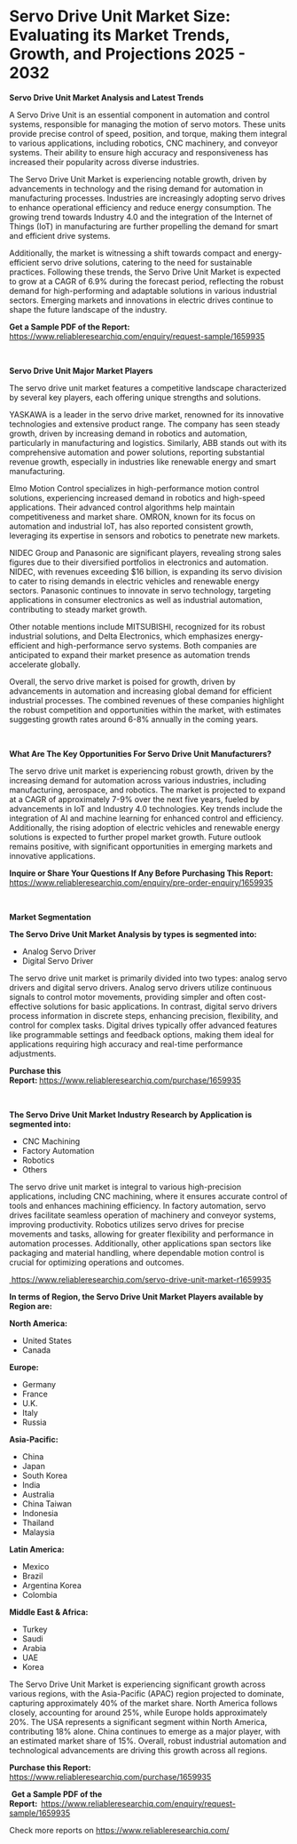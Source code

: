 <p><h1>Servo Drive Unit Market Size: Evaluating its Market Trends, Growth, and Projections 2025 - 2032</h1></p><p><strong>Servo Drive Unit Market Analysis and Latest Trends</strong></p>
<p><p>A Servo Drive Unit is an essential component in automation and control systems, responsible for managing the motion of servo motors. These units provide precise control of speed, position, and torque, making them integral to various applications, including robotics, CNC machinery, and conveyor systems. Their ability to ensure high accuracy and responsiveness has increased their popularity across diverse industries.</p><p>The Servo Drive Unit Market is experiencing notable growth, driven by advancements in technology and the rising demand for automation in manufacturing processes. Industries are increasingly adopting servo drives to enhance operational efficiency and reduce energy consumption. The growing trend towards Industry 4.0 and the integration of the Internet of Things (IoT) in manufacturing are further propelling the demand for smart and efficient drive systems.</p><p>Additionally, the market is witnessing a shift towards compact and energy-efficient servo drive solutions, catering to the need for sustainable practices. Following these trends, the Servo Drive Unit Market is expected to grow at a CAGR of 6.9% during the forecast period, reflecting the robust demand for high-performing and adaptable solutions in various industrial sectors. Emerging markets and innovations in electric drives continue to shape the future landscape of the industry.</p></p>
<p><strong>Get a Sample PDF of the Report:&nbsp;</strong> <a href="https://www.reliableresearchiq.com/enquiry/request-sample/1659935?utm_campaign=2469&utm_medium=2&utm_source=Github&utm_content=ia&utm_term=10042025&utm_id=servo-drive-unit">https://www.reliableresearchiq.com/enquiry/request-sample/1659935</a></p>
<p>&nbsp;</p>
<p><strong>Servo Drive Unit Major Market Players</strong></p>
<p><p>The servo drive unit market features a competitive landscape characterized by several key players, each offering unique strengths and solutions. </p><p>YASKAWA is a leader in the servo drive market, renowned for its innovative technologies and extensive product range. The company has seen steady growth, driven by increasing demand in robotics and automation, particularly in manufacturing and logistics. Similarly, ABB stands out with its comprehensive automation and power solutions, reporting substantial revenue growth, especially in industries like renewable energy and smart manufacturing.</p><p>Elmo Motion Control specializes in high-performance motion control solutions, experiencing increased demand in robotics and high-speed applications. Their advanced control algorithms help maintain competitiveness and market share. OMRON, known for its focus on automation and industrial IoT, has also reported consistent growth, leveraging its expertise in sensors and robotics to penetrate new markets.</p><p>NIDEC Group and Panasonic are significant players, revealing strong sales figures due to their diversified portfolios in electronics and automation. NIDEC, with revenues exceeding $16 billion, is expanding its servo division to cater to rising demands in electric vehicles and renewable energy sectors. Panasonic continues to innovate in servo technology, targeting applications in consumer electronics as well as industrial automation, contributing to steady market growth.</p><p>Other notable mentions include MITSUBISHI, recognized for its robust industrial solutions, and Delta Electronics, which emphasizes energy-efficient and high-performance servo systems. Both companies are anticipated to expand their market presence as automation trends accelerate globally.</p><p>Overall, the servo drive market is poised for growth, driven by advancements in automation and increasing global demand for efficient industrial processes. The combined revenues of these companies highlight the robust competition and opportunities within the market, with estimates suggesting growth rates around 6-8% annually in the coming years.</p></p>
<p>&nbsp;</p>
<p><strong>What Are The Key Opportunities For Servo Drive Unit Manufacturers?</strong></p>
<p><p>The servo drive unit market is experiencing robust growth, driven by the increasing demand for automation across various industries, including manufacturing, aerospace, and robotics. The market is projected to expand at a CAGR of approximately 7-9% over the next five years, fueled by advancements in IoT and Industry 4.0 technologies. Key trends include the integration of AI and machine learning for enhanced control and efficiency. Additionally, the rising adoption of electric vehicles and renewable energy solutions is expected to further propel market growth. Future outlook remains positive, with significant opportunities in emerging markets and innovative applications.</p></p>
<p><strong>Inquire or Share Your Questions If Any Before Purchasing This Report:</strong> <a href="https://www.reliableresearchiq.com/enquiry/pre-order-enquiry/1659935?utm_campaign=2469&utm_medium=2&utm_source=Github&utm_content=ia&utm_term=10042025&utm_id=servo-drive-unit">https://www.reliableresearchiq.com/enquiry/pre-order-enquiry/1659935</a></p>
<p>&nbsp;</p>
<p><strong>Market Segmentation</strong></p>
<p><strong>The Servo Drive Unit Market Analysis by types is segmented into:</strong></p>
<p><ul><li>Analog Servo Driver</li><li>Digital Servo Driver</li></ul></p>
<p><p>The servo drive unit market is primarily divided into two types: analog servo drivers and digital servo drivers. Analog servo drivers utilize continuous signals to control motor movements, providing simpler and often cost-effective solutions for basic applications. In contrast, digital servo drivers process information in discrete steps, enhancing precision, flexibility, and control for complex tasks. Digital drives typically offer advanced features like programmable settings and feedback options, making them ideal for applications requiring high accuracy and real-time performance adjustments.</p></p>
<p><strong>Purchase this Report:&nbsp;</strong><a href="https://www.reliableresearchiq.com/purchase/1659935?utm_campaign=2469&utm_medium=2&utm_source=Github&utm_content=ia&utm_term=10042025&utm_id=servo-drive-unit">https://www.reliableresearchiq.com/purchase/1659935</a></p>
<p>&nbsp;</p>
<p><strong>The Servo Drive Unit Market Industry Research by Application is segmented into:</strong></p>
<p><ul><li>CNC Machining</li><li>Factory Automation</li><li>Robotics</li><li>Others</li></ul></p>
<p><p>The servo drive unit market is integral to various high-precision applications, including CNC machining, where it ensures accurate control of tools and enhances machining efficiency. In factory automation, servo drives facilitate seamless operation of machinery and conveyor systems, improving productivity. Robotics utilizes servo drives for precise movements and tasks, allowing for greater flexibility and performance in automation processes. Additionally, other applications span sectors like packaging and material handling, where dependable motion control is crucial for optimizing operations and outcomes.</p></p>
<p><a href="https://www.reliableresearchiq.com/servo-drive-unit-market-r1659935?utm_campaign=2469&utm_medium=2&utm_source=Github&utm_content=ia&utm_term=10042025&utm_id=servo-drive-unit">&nbsp;https://www.reliableresearchiq.com/servo-drive-unit-market-r1659935</a></p>
<p><strong>In terms of Region, the Servo Drive Unit Market Players available by Region are:</strong></p>
<p>
    <p> <strong> North America: </strong>
        <ul>
            <li>United States</li>
            <li>Canada</li>
        </ul>
        </p> 
    <p> <strong> Europe: </strong>
        <ul>
            <li>Germany</li>
            <li>France</li>
            <li>U.K.</li>
            <li>Italy</li>
            <li>Russia</li>
        </ul>
        </p> 
    <p> <strong> Asia-Pacific: </strong>
        <ul>
            <li>China</li>
            <li>Japan</li>
            <li>South Korea</li>
            <li>India</li>
            <li>Australia</li>
            <li>China Taiwan</li>
            <li>Indonesia</li>
            <li>Thailand</li>
            <li>Malaysia</li>
        </ul>
        </p> 
    <p> <strong> Latin America: </strong>
        <ul>
            <li>Mexico</li>
            <li>Brazil</li>
            <li>Argentina Korea</li>
            <li>Colombia</li>
        </ul>
        </p> 
    <p> <strong> Middle East & Africa: </strong>
        <ul>
            <li>Turkey</li>
            <li>Saudi</li>
            <li>Arabia</li>
            <li>UAE</li>
            <li>Korea</li>
        </ul>
    </p>
    </p>
<p><p>The Servo Drive Unit Market is experiencing significant growth across various regions, with the Asia-Pacific (APAC) region projected to dominate, capturing approximately 40% of the market share. North America follows closely, accounting for around 25%, while Europe holds approximately 20%. The USA represents a significant segment within North America, contributing 18% alone. China continues to emerge as a major player, with an estimated market share of 15%. Overall, robust industrial automation and technological advancements are driving this growth across all regions.</p></p>
<p><strong>Purchase this Report: </strong><a href="https://www.reliableresearchiq.com/purchase/1659935?utm_campaign=2469&utm_medium=2&utm_source=Github&utm_content=ia&utm_term=10042025&utm_id=servo-drive-unit">https://www.reliableresearchiq.com/purchase/1659935</a></p>
<p>&nbsp;<strong>Get a Sample PDF of the Report:&nbsp;&nbsp;</strong><a href="https://www.reliableresearchiq.com/enquiry/request-sample/1659935?utm_campaign=2469&utm_medium=2&utm_source=Github&utm_content=ia&utm_term=10042025&utm_id=servo-drive-unit">https://www.reliableresearchiq.com/enquiry/request-sample/1659935</a></p>
<p><strong></strong></p>
<p>Check more reports on <a href="https://www.reliableresearchiq.com/?utm_campaign=2469&utm_medium=2&utm_source=Github&utm_content=ia&utm_term=10042025&utm_id=servo-drive-unit">https://www.reliableresearchiq.com/</a></p>
